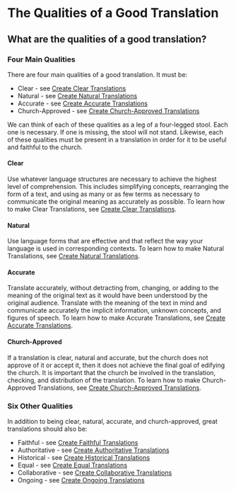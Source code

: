 # The Qualities of a Good Translation #

## What are the qualities of a good translation? ##


### Four Main Qualities

There are four main qualities of a good translation. It must be:

* Clear - see [Create Clear Translations](../guidelines-clear/01.md)
* Natural - see [Create Natural Translations](../guidelines-natural/01.md)
* Accurate - see [Create Accurate Translations](../guidelines-accurate/01.md)
* Church-Approved - see [Create Church-Approved Translations](../guidelines-church-approved/01.md)

We can think of each of these qualities as a leg of a four-legged stool. Each one is necessary. If one is missing, the stool will not stand. Likewise, each of these qualities must be present in a translation in order for it to be useful and faithful to the church.

#### Clear

Use whatever language structures are necessary to achieve the highest level of comprehension. This includes simplifying concepts, rearranging the form of a text, and using as many or as few terms as necessary to communicate the original meaning as accurately as possible. To learn how to make Clear Translations, see [Create Clear Translations](../guidelines-clear/01.md).

#### Natural

Use language forms that are effective and that reflect the way your language is used in corresponding contexts. To learn how to make Natural Translations, see [Create Natural Translations](../guidelines-natural/01.md).

#### Accurate

Translate accurately, without detracting from, changing, or adding to the meaning of the original text as it would have been understood by the original audience. Translate with the meaning of the text in mind and communicate accurately the implicit information, unknown concepts, and figures of speech. To learn how to make Accurate Translations, see [Create Accurate Translations](../guidelines-accurate/01.md).

#### Church-Approved

If a translation is clear, natural and accurate, but the church does not approve of it or accept it, then it does not achieve the final goal of edifying the church. It is important that the church be involved in the translation, checking, and distribution of the translation. To learn how to make Church-Approved Translations, see [Create Church-Approved Translations](../guidelines-church-approved/01.md).

### Six Other Qualities

In addition to being clear, natural, accurate, and church-approved, great translations should also be:

* Faithful - see [Create Faithful Translations](../guidelines-faithful/01.md)
* Authoritative - see [Create Authoritative Translations](../guidelines-authoritative/01.md)
* Historical - see [Create Historical Translations](../guidelines-historical/01.md)
* Equal - see [Create Equal Translations](../guidelines-equal/01.md)
* Collaborative - see [Create Collaborative Translations](../guidelines-collaborative/01.md)
* Ongoing - see [Create Ongoing Translations](../guidelines-ongoing/01.md)

